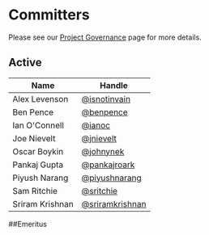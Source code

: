 # Committers

Please see our [Project Governance](https://github.com/twitter/analytics-infra-governance) page for more details.

## Active

| Name                   | Handle                                                    |
|------------------------|-----------------------------------------------------------|
| Alex Levenson          | [@isnotinvain](https://github.com/isnotinvain)            |
| Ben Pence              | [@benpence](https://github.com/benpence)                  |
| Ian O'Connell          | [@ianoc](https://github.com/ianoc)                        |
| Joe Nievelt            | [@jnievelt](https://github.com/jnievelt)                  |
| Oscar Boykin           | [@johnynek](https://github.com/johnynek)                  |
| Pankaj Gupta           | [@pankajroark](https://github.com/pankajroark)            |
| Piyush Narang          | [@piyushnarang](https://github.com/piyushnarang)          |
| Sam Ritchie            | [@sritchie](https://github.com/sritchie)                  |
| Sriram Krishnan        | [@sriramkrishnan](https://github.com/sriramkrishnan)      |

##Emeritus
